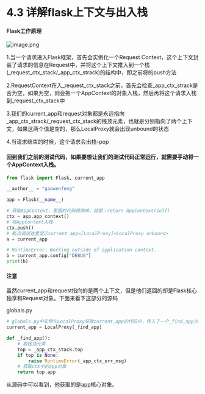 # 4.3 详解flask上下文与出入栈

#### Flask工作原理
![image.png](https://upload-images.jianshu.io/upload_images/7220971-cf45bd1876fcf08d.png?imageMogr2/auto-orient/strip%7CimageView2/2/w/1240)

1.当一个请求进入Flask框架，首先会实例化一个Request Context，这个上下文封装了请求的信息在Request中，并将这个上下文推入到一个栈(_request_ctx_stack/_app_ctx_strack)的结构中，即之前将的push方法

2.RequestContext在入_request_ctx_stack之前，首先会检查_app_ctx_strack是否为空，如果为空，则会把一个AppContext的对象入栈，然后再将这个请求入栈到_request_ctx_stack中

3.我们的current_app和request对象都是永远指向_app_ctx_strack/_request_ctx_stack的栈顶元素，也就是分别指向了两个上下文，如果这两个值是空的，那么LocalProxy就会出现unbound的状态

4.当请求结束的时候，这个请求会出栈-pop


#### 回到我们之前的测试代码，如果要想让我们的测试代码正常运行，就需要手动将一个AppContext入栈。
```python
from flask import Flask, current_app

__author__ = "gaowenfeng"

app = Flask(__name__)

# 获取AppContext，里面的代码很简单，就是：return AppContext(self)
ctx = app.app_context()
# 将AppContext入栈
ctx.push()
# 断点调试这里显示current_app=[LocalProxy]<LocalProxy unbound>
a = current_app

# RuntimeError: Working outside of application context.
b = current_app.config["DEBUG"]
print(b)
```

#### 注意
虽然current_app和request指向的是两个上下文，但是他们返回的却是Flask核心独享和Request对象。下面来看下这部分的源码

globals.py
```python
# globals.py中实例化LocalProxy获取current_app的代码中，传入了一个_find_app方法
current_app = LocalProxy(_find_app)

def _find_app():
    # 取栈顶元素
    top = _app_ctx_stack.top
    if top is None:
        raise RuntimeError(_app_ctx_err_msg)
    # 获取ctx中的app对象
    return top.app
```
从源码中可以看到，他获取的是app核心对象。






